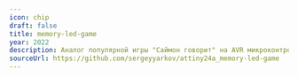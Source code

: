 ```yaml
---
icon: chip
draft: false
title: memory-led-game
year: 2022
description: Аналог популярной игры "Саймон говорит" на AVR микроконтроллере
sourceUrl: https://github.com/sergeyyarkov/attiny24a_memory-led-game
---
```

